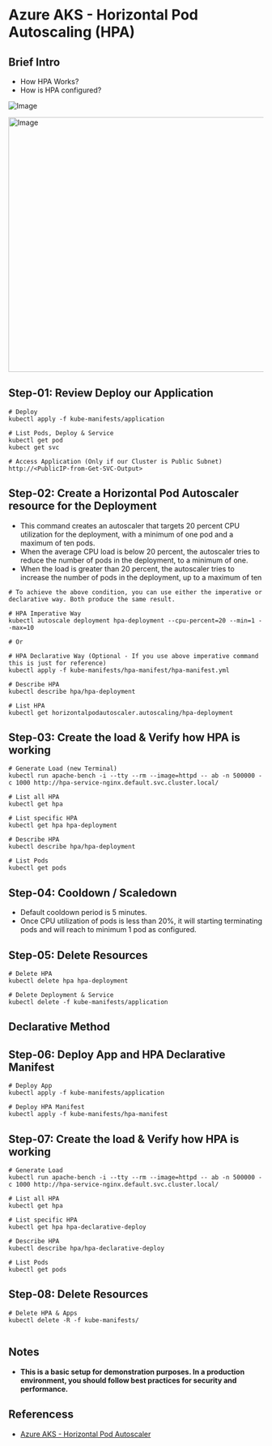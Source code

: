 # Azure AKS - Horizontal Pod Autoscaling (HPA)

## Brief Intro
- How HPA Works?
- How is HPA configured?


![Image](https://github.com/user-attachments/assets/5d67cab7-ac62-4d0f-8379-dd5acd8e7371)

<img width="773" height="503" alt="Image" src="https://github.com/user-attachments/assets/65d2af3b-a1ed-4156-bcd5-94df2dfd6cd0" />

## Step-01: Review Deploy our Application
```
# Deploy
kubectl apply -f kube-manifests/application

# List Pods, Deploy & Service
kubectl get pod
kubect get svc

# Access Application (Only if our Cluster is Public Subnet)
http://<PublicIP-from-Get-SVC-Output>
```

## Step-02: Create a Horizontal Pod Autoscaler resource for the Deployment
- This command creates an autoscaler that targets 20 percent CPU utilization for the deployment, with a minimum of one pod and a maximum of ten pods. 
- When the average CPU load is below 20 percent, the autoscaler tries to reduce the number of pods in the deployment, to a minimum of one. 
- When the load is greater than 20 percent, the autoscaler tries to increase the number of pods in the deployment, up to a maximum of ten
```
# To achieve the above condition, you can use either the imperative or declarative way. Both produce the same result.

# HPA Imperative Way
kubectl autoscale deployment hpa-deployment --cpu-percent=20 --min=1 --max=10

# Or

# HPA Declarative Way (Optional - If you use above imperative command this is just for reference)
kubectl apply -f kube-manifests/hpa-manifest/hpa-manifest.yml

# Describe HPA
kubectl describe hpa/hpa-deployment 

# List HPA
kubectl get horizontalpodautoscaler.autoscaling/hpa-deployment 
```

## Step-03: Create the load & Verify how HPA is working
```
# Generate Load (new Terminal)
kubectl run apache-bench -i --tty --rm --image=httpd -- ab -n 500000 -c 1000 http://hpa-service-nginx.default.svc.cluster.local/ 

# List all HPA
kubectl get hpa

# List specific HPA
kubectl get hpa hpa-deployment 

# Describe HPA
kubectl describe hpa/hpa-deployment 

# List Pods
kubectl get pods
```

## Step-04: Cooldown / Scaledown
- Default cooldown period is 5 minutes. 
- Once CPU utilization of pods is less than 20%, it will starting terminating pods and will reach to minimum 1 pod as configured.


## Step-05: Delete Resources
```
# Delete HPA
kubectl delete hpa hpa-deployment

# Delete Deployment & Service
kubectl delete -f kube-manifests/application 
```
## Declarative Method

## Step-06: Deploy App and HPA Declarative Manifest
```
# Deploy App
kubectl apply -f kube-manifests/application

# Deploy HPA Manifest
kubectl apply -f kube-manifests/hpa-manifest
```

## Step-07: Create the load & Verify how HPA is working
```
# Generate Load
kubectl run apache-bench -i --tty --rm --image=httpd -- ab -n 500000 -c 1000 http://hpa-service-nginx.default.svc.cluster.local/ 

# List all HPA
kubectl get hpa

# List specific HPA
kubectl get hpa hpa-declarative-deploy

# Describe HPA
kubectl describe hpa/hpa-declarative-deploy

# List Pods
kubectl get pods
```


## Step-08: Delete Resources
```
# Delete HPA & Apps
kubectl delete -R -f kube-manifests/


```
## Notes

- **This is a basic setup for demonstration purposes. In a production environment, you should follow best practices for security and performance.**

## Referencess
- [Azure AKS - Horizontal Pod Autoscaler](https://docs.microsoft.com/en-us/azure/aks/tutorial-kubernetes-scale#autoscale-pods)
